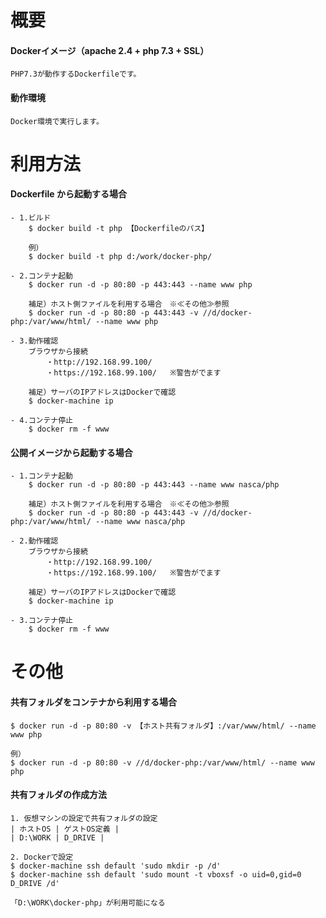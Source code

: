 # 概要

#### Dockerイメージ（apache 2.4 + php 7.3 + SSL）

    PHP7.3が動作するDockerfileです。

#### 動作環境

    Docker環境で実行します。

# 利用方法

#### Dockerfile から起動する場合
    - 1.ビルド
        $ docker build -t php 【Dockerfileのパス】
        
        例）
        $ docker build -t php d:/work/docker-php/
    
    - 2.コンテナ起動
        $ docker run -d -p 80:80 -p 443:443 --name www php

        補足）ホスト側ファイルを利用する場合　※≪その他≫参照
        $ docker run -d -p 80:80 -p 443:443 -v //d/docker-php:/var/www/html/ --name www php

    - 3.動作確認
        ブラウザから接続
            ・http://192.168.99.100/
            ・https://192.168.99.100/   ※警告がでます
        
        補足）サーバのIPアドレスはDockerで確認
        $ docker-machine ip

    - 4.コンテナ停止
        $ docker rm -f www

#### 公開イメージから起動する場合
    - 1.コンテナ起動
        $ docker run -d -p 80:80 -p 443:443 --name www nasca/php

        補足）ホスト側ファイルを利用する場合　※≪その他≫参照
        $ docker run -d -p 80:80 -p 443:443 -v //d/docker-php:/var/www/html/ --name www nasca/php

    - 2.動作確認
        ブラウザから接続
            ・http://192.168.99.100/
            ・https://192.168.99.100/   ※警告がでます
        
        補足）サーバのIPアドレスはDockerで確認
        $ docker-machine ip

    - 3.コンテナ停止
        $ docker rm -f www


# その他

#### 共有フォルダをコンテナから利用する場合

    $ docker run -d -p 80:80 -v 【ホスト共有フォルダ】:/var/www/html/ --name www php

    例）
    $ docker run -d -p 80:80 -v //d/docker-php:/var/www/html/ --name www php

#### 共有フォルダの作成方法

    1. 仮想マシンの設定で共有フォルダの設定
    | ホストOS | ゲストOS定義 | 
    | D:\WORK | D_DRIVE |

    2. Dockerで設定
    $ docker-machine ssh default 'sudo mkdir -p /d'
    $ docker-machine ssh default 'sudo mount -t vboxsf -o uid=0,gid=0 D_DRIVE /d'

    「D:\WORK\docker-php」が利用可能になる
